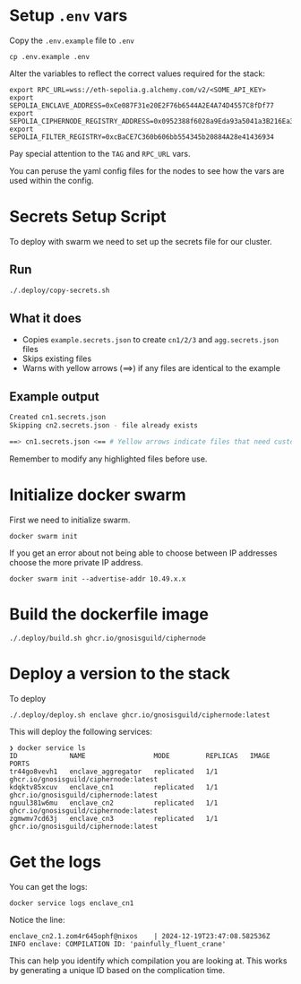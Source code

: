 # Setup `.env` vars

Copy the `.env.example` file to `.env`

```
cp .env.example .env
```

Alter the variables to reflect the correct values required for the stack:

```
export RPC_URL=wss://eth-sepolia.g.alchemy.com/v2/<SOME_API_KEY>
export SEPOLIA_ENCLAVE_ADDRESS=0xCe087F31e20E2F76b6544A2E4A74D4557C8fDf77
export SEPOLIA_CIPHERNODE_REGISTRY_ADDRESS=0x0952388f6028a9Eda93a5041a3B216Ea331d97Ab
export SEPOLIA_FILTER_REGISTRY=0xcBaCE7C360b606bb554345b20884A28e41436934
```

Pay special attention to the `TAG` and `RPC_URL` vars.

You can peruse the yaml config files for the nodes to see how the vars are used within the config.

# Secrets Setup Script

To deploy with swarm we need to set up the secrets file for our cluster.

## Run
```bash
./.deploy/copy-secrets.sh
```

## What it does
- Copies `example.secrets.json` to create `cn1/2/3` and `agg.secrets.json` files
- Skips existing files
- Warns with yellow arrows (==>) if any files are identical to the example

## Example output
```bash
Created cn1.secrets.json
Skipping cn2.secrets.json - file already exists

==> cn1.secrets.json <== # Yellow arrows indicate files that need customization
```

Remember to modify any highlighted files before use.

# Initialize docker swarm

First we need to initialize swarm.

```
docker swarm init
```

If you get an error about not being able to choose between IP addresses choose the more private IP address.

```
docker swarm init --advertise-addr 10.49.x.x
```

# Build the dockerfile image

```
./.deploy/build.sh ghcr.io/gnosisguild/ciphernode
```

# Deploy a version to the stack

To deploy 

```
./.deploy/deploy.sh enclave ghcr.io/gnosisguild/ciphernode:latest
```

This will deploy the following services:

```
❯ docker service ls
ID             NAME                 MODE         REPLICAS   IMAGE                  PORTS
tr44go8vevh1   enclave_aggregator   replicated   1/1        ghcr.io/gnosisguild/ciphernode:latest
kdqktv85xcuv   enclave_cn1          replicated   1/1        ghcr.io/gnosisguild/ciphernode:latest
nguul381w6mu   enclave_cn2          replicated   1/1        ghcr.io/gnosisguild/ciphernode:latest
zgmwmv7cd63j   enclave_cn3          replicated   1/1        ghcr.io/gnosisguild/ciphernode:latest
```

# Get the logs

You can get the logs:

```
docker service logs enclave_cn1
```

Notice the line:

```
enclave_cn2.1.zom4r645ophf@nixos    | 2024-12-19T23:47:08.582536Z  INFO enclave: COMPILATION ID: 'painfully_fluent_crane'
```

This can help you identify which compilation you are looking at. This works by generating a unique ID based on the complication time.

